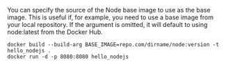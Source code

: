You can specify the source of the Node base image to use as the base image.
This is useful if, for example, you need to use a base image from your local
repository.  If the argument is omitted, it will default to using node:latest
from the Docker Hub.



````
docker build --build-arg BASE_IMAGE=repo.com/dirname/node:version -t hello_nodejs .
docker run -d -p 8080:8080 hello_nodejs
````
